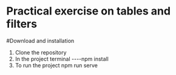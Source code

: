 # Practical exercise on tables and filters
#Download and installation
1. Clone the repository
2. In the project terminal 
      ----npm install
3. To run the project 
      npm run serve
